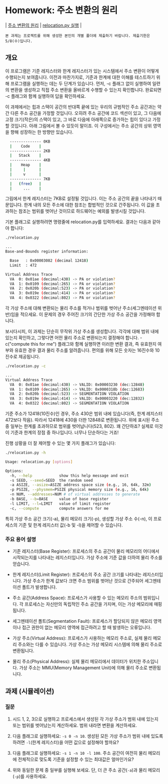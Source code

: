 # Homework: 주소 변환의 원리

| [주소 변환의 원리](http://www.cs.wisc.edu/~remzi/OSTEP/vm-mechanism.pdf) | [relocation.py 실행](https://github.com/chu-aie/os-2024/tree/main/src/ostep-homework/vm-mechanism) |

```{note}
본 과제는 프로젝트를 위해 생성한 본인의 개별 폴더에 제출하기 바랍니다. 제출기한은 5/8(수)입니다.
```

## 개요

이 프로그램은 기준 레지스터와 한계 레지스터가 있는 시스템에서 주소 변환이 어떻게 수행되는지 보여줍니다. 이전과 마찬가지로, 기준과 한계에 대한 이해를 테스트하기 위해 프로그램을 실행하는 데는 두 단계가 있습니다. 먼저, -c 플래그 없이 실행하여 일련의 변환을 생성하고 직접 주소 변환을 올바르게 수행할 수 있는지 확인합니다. 완료되면 -c 플래그와 함께 실행하여 답을 확인하세요.

이 과제에서는 힙과 스택이 공간의 반대쪽 끝에 있는 우리의 규범적인 주소 공간과는 약간 다른 주소 공간을 가정할 것입니다. 오히려 주소 공간에 코드 섹션이 있고, 그 다음에 고정 크기(작은)의 스택이 있고, 그 바로 다음에 아래쪽으로 증가하는 힙이 있다고 가정할 것입니다. 아래 그림에서 볼 수 있듯이 말이죠. 이 구성에서는 주소 공간의 상위 영역을 향해 성장하는 한 방향만 있습니다.

```sh
  -------------- 0KB
  |    Code    |
  -------------- 2KB
  |   Stack    |
  -------------- 4KB
  |    Heap    |
  |     |      |
  |     v      |
  -------------- 7KB
  |   (free)   |
  |     ...    |
```

그림에서 한계 레지스터는 7KB로 설정될 것입니다. 이는 주소 공간의 끝을 나타내기 때문입니다. 한계 내의 모든 주소에 대한 참조는 합법적인 것으로 간주됩니다. 이 값을 초과하는 참조는 범위를 벗어난 것이므로 하드웨어는 예외를 발생시킬 것입니다.

기본 플래그로 실행하려면 명령줄에 relocation.py를 입력하세요. 결과는 다음과 같아야 합니다:

```sh
./relocation.py
```

```sh
...
Base-and-Bounds register information:

  Base   : 0x00003082 (decimal 12418)
  Limit  : 472

Virtual Address Trace
  VA  0: 0x01ae (decimal:430) -> PA or violation?
  VA  1: 0x0109 (decimal:265) -> PA or violation?
  VA  2: 0x020b (decimal:523) -> PA or violation?
  VA  3: 0x019e (decimal:414) -> PA or violation?
  VA  4: 0x0322 (decimal:802) -> PA or violation?
```

각 가상 주소에 대해 변환되는 물리 주소를 적거나 범위를 벗어난 주소(세그멘테이션 위반)임을 적으세요. 이 문제의 경우 주어진 크기의 간단한 가상 주소 공간을 가정해야 합니다.

보시다시피, 이 과제는 단순히 무작위 가상 주소를 생성합니다. 각각에 대해 범위 내에 있는지 확인하고, 그렇다면 어떤 물리 주소로 변환되는지 결정해야 합니다. -c("compute this for me") 플래그와 함께 실행하면 이러한 변환 결과, 즉 유효한지 여부와 유효한 경우 결과 물리 주소를 알려줍니다. 편의를 위해 모든 숫자는 16진수와 10진수로 제공됩니다.

```sh
./relocation.py -c
```

```sh
...
Virtual Address Trace
  VA  0: 0x01ae (decimal:430) -> VALID: 0x00003230 (dec:12848)
  VA  1: 0x0109 (decimal:265) -> VALID: 0x0000318b (dec:12683)
  VA  2: 0x020b (decimal:523) -> SEGMENTATION VIOLATION
  VA  3: 0x019e (decimal:414) -> VALID: 0x00003220 (dec:12832)
  VA  4: 0x0322 (decimal:802) -> SEGMENTATION VIOLATION
```

기준 주소가 12418(10진수)인 경우, 주소 430은 범위 내에 있습니다(즉, 한계 레지스터 472보다 작음). 따라서 12418에 430을 더한 12848로 변환됩니다. 위에 표시된 주소 중 일부는 한계를 초과하므로 범위를 벗어납니다(523, 802). 꽤 간단하죠? 실제로 이것이 기준과 한계의 장점 중 하나입니다. 너무나 단순하다는 거죠!

진행 상황을 더 잘 제어할 수 있는 몇 가지 플래그가 있습니다:

```sh
./relocation.py -h
```

```sh
Usage: relocation.py [options]

Options:
  -h, --help            show this help message and exit
  -s SEED, --seed=SEED  the random seed
  -a ASIZE, --asize=ASIZE address space size (e.g., 16, 64k, 32m)
  -p PSIZE, --physmem=PSIZE physical memory size (e.g., 16, 64k)
  -n NUM, --addresses=NUM # of virtual addresses to generate
  -b BASE, --b=BASE     value of base register
  -l LIMIT, --l=LIMIT   value of limit register
  -c, --compute         compute answers for me
```

특히 가상 주소 공간 크기(-a), 물리 메모리 크기(-p), 생성할 가상 주소 수(-n), 이 프로세스의 기준 및 한계 레지스터 값(-b 및 -l)을 제어할 수 있습니다.

### 주요 용어 설명

- 기준 레지스터(Base Register): 프로세스의 주소 공간이 물리 메모리의 어디에서 시작되는지를 나타내는 레지스터입니다. 가상 주소에 기준 값을 더하여 물리 주소를 얻습니다.

- 한계 레지스터(Limit Register): 프로세스의 주소 공간 크기를 나타내는 레지스터입니다. 가상 주소가 한계 값보다 크면 주소 범위를 벗어난 것으로 간주되어 세그멘테이션 폴트가 발생합니다.

- 주소 공간(Address Space): 프로세스가 사용할 수 있는 메모리 주소의 범위입니다. 각 프로세스는 자신만의 독립적인 주소 공간을 가지며, 이는 가상 메모리에 매핑됩니다.

- 세그멘테이션 폴트(Segmentation Fault): 프로세스가 할당되지 않은 메모리 영역이나 접근 권한이 없는 메모리 영역에 접근하려고 할 때 발생하는 오류입니다.

- 가상 주소(Virtual Address): 프로세스가 사용하는 메모리 주소로, 실제 물리 메모리 주소와는 다를 수 있습니다. 가상 주소는 가상 메모리 시스템에 의해 물리 주소로 변환됩니다.

- 물리 주소(Physical Address): 실제 물리 메모리에서 데이터가 위치한 주소입니다. 가상 주소는 MMU(Memory Management Unit)에 의해 물리 주소로 변환됩니다.

## 과제 (시뮬레이션)

### 질문

1. 시드 1, 2, 3으로 실행하고 프로세스에서 생성된 각 가상 주소가 범위 내에 있는지 또는 범위를 벗어났는지 계산하세요. 범위 내라면 변환을 계산하세요.

2. 다음 플래그로 실행하세요: `-s 0 -n 10`. 생성된 모든 가상 주소가 범위 내에 있도록 하려면 `-l`(한계 레지스터)을 어떤 값으로 설정해야 할까요?

3. 다음 플래그로 실행하세요: `-s 1 -n 10 -l 100`. 주소 공간이 여전히 물리 메모리에 전체적으로 맞도록 기준을 설정할 수 있는 최대값은 얼마인가요?

4. 위와 동일한 문제 중 일부를 실행해 보세요. 단, 더 큰 주소 공간(`-a`)과 물리 메모리(`-p`)를 사용하세요.
